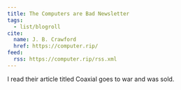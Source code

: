 ```yaml
---
title: The Computers are Bad Newsletter
tags:
  - list/blogroll
cite:
  name: J. B. Crawford
  href: https://computer.rip/
feed:
  rss: https://computer.rip/rss.xml
---
```


I read their article titled Coaxial goes to war and was sold.